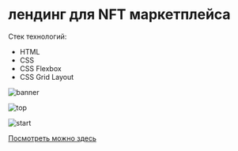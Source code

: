 # лендинг для NFT маркетплейса

Стек технологий:
* HTML
* CSS
* CSS Flexbox
* CSS Grid Layout

 
![banner](https://github.com/dianaveselkina/NFTmarketplace/assets/120037350/4d18bb43-6c60-4a43-af37-99bf28af27fb)


![top](https://github.com/dianaveselkina/NFTmarketplace/assets/120037350/e882fbdd-3a3f-47d9-99ad-50e24019a4b4)



![start](https://github.com/dianaveselkina/NFTmarketplace/assets/120037350/28529710-9d92-4093-a7e5-2670680d042d)

[Посмотреть можно здесь](https://dianaveselkina.github.io/NFTmarketplace/)
